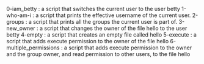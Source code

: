 0-iam_betty : a script that switches the current user to the user betty
1-who-am-i : a script that prints the effective username of the current user.
2-groups : a script that prints all the groups the current user is part of.
3-new_owner : a script that changes the owner of the file hello to the user betty
4-empty : a script that creates an empty file called hello
5-execute : a script that adds execute permission to the owner of the file hello
6-multiple_permissions : a script that adds execute permission to the owner and the group owner, and read permission to other users, to the file hello
